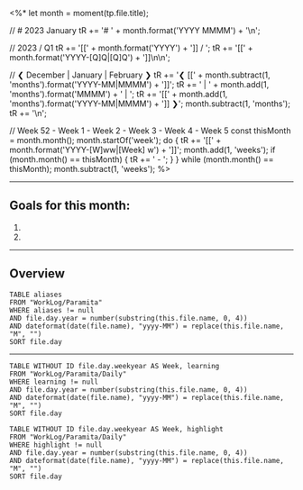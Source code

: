 <%*
let month = moment(tp.file.title);

// # 2023 January
tR += '# ' + month.format('YYYY MMMM') + '\n';

// 2023 / Q1
tR += '[[' + month.format('YYYY') + ']] / ';
tR += '[[' + month.format('YYYY-[Q]Q|[Q]Q') + ']]\n\n';

// ❮ December | January | February ❯
tR += '❮ [[' + month.subtract(1, 'months').format('YYYY-MM|MMMM') + ']]';
tR += ' | ' + month.add(1, 'months').format('MMMM') + ' | ';
tR += '[[' + month.add(1, 'months').format('YYYY-MM|MMMM') + ']] ❯';
month.subtract(1, 'months');
tR += '\n';

// Week 52 - Week 1 - Week 2 - Week 3 - Week 4 - Week 5
const thisMonth = month.month();
month.startOf('week');
do {
    tR += '[[' + month.format('YYYY-[W]ww|[Week] w') + ']]';
    month.add(1, 'weeks');
    if (month.month() == thisMonth) {
        tR += ' - ';
    }
} while (month.month() == thisMonth);
month.subtract(1, 'weeks');
%>


---
## Goals for this month:
1. 
2. 

---
## Overview
```dataview
TABLE aliases
FROM "WorkLog/Paramita"
WHERE aliases != null
AND file.day.year = number(substring(this.file.name, 0, 4))
AND dateformat(date(file.name), "yyyy-MM") = replace(this.file.name, "M", "")
SORT file.day
```

---

```dataview
TABLE WITHOUT ID file.day.weekyear AS Week, learning
FROM "WorkLog/Paramita/Daily"
WHERE learning != null
AND file.day.year = number(substring(this.file.name, 0, 4))
AND dateformat(date(file.name), "yyyy-MM") = replace(this.file.name, "M", "")
SORT file.day
```

```dataview
TABLE WITHOUT ID file.day.weekyear AS Week, highlight
FROM "WorkLog/Paramita/Daily"
WHERE highlight != null
AND file.day.year = number(substring(this.file.name, 0, 4))
AND dateformat(date(file.name), "yyyy-MM") = replace(this.file.name, "M", "")
SORT file.day
```
